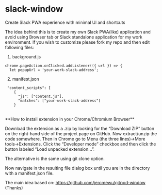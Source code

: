 # slack-window
Create Slack PWA experience with minimal UI and shortcuts

The idea behind this is to create my own Slack PWA(like) application and avoid using Browser tab or Slack standalone application for my work environment. If you wish to customize please fork my repo and then edit following files:

1) background.js <BR>
```
chrome.pageAction.onClicked.addListener(({ url }) => {
  let popupUrl = 'your-work-slack-address';
```
2) manifest.json <BR>
```
 "content_scripts": [
    {
      "js": ["content.js"],
      "matches": ["your-work-slack-address"]
    }
```
<BR>
**How to install extension in your Chrome/Chromium Browser**

Download the extension as a .zip by looking for the “Download ZIP” button on the right-hand side of the project page on GitHub. Now extract/unzip the code somewhere. Then in Chrome go to Menu (the three lines)->More tools->Extensions. Click the “Developer mode” checkbox and then click the button labeled “Load unpacked extension…”.

The alternative is the same using git clone option.

Now navigate in the resulting file dialog box until you are in the directory with a manifest.json file. 

The main idea based on:
https://github.com/jeromewu/gitpod-window (Thanks)
